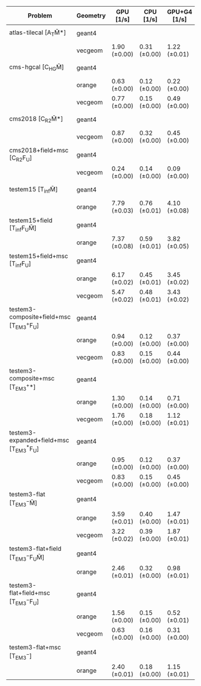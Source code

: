 | Problem                                                        | Geometry |    GPU [1/s] |    CPU [1/s] | GPU+G4 [1/s] | CPU+G4 [1/s] |     G4 [1/s] |
| -------------------------------------------------------------- | -------- | ------------ | ------------ | ------------ | ------------ | ------------ |
| atlas-tilecal [A$_\mathrm{T}$M̃*]                              | geant4   |              |              |              |              | 0.18 (±0.00) |
|                                                                | vecgeom  | 1.90 (±0.00) | 0.31 (±0.00) | 1.22 (±0.01) | 0.18 (±0.00) |              |
| cms-hgcal [C$_\mathrm{HG}$M̃]                                  | geant4   |              |              |              |              | 0.06 (±0.00) |
|                                                                | orange   | 0.63 (±0.00) | 0.12 (±0.00) | 0.22 (±0.00) | 0.06 (±0.00) |              |
|                                                                | vecgeom  | 0.77 (±0.00) | 0.15 (±0.00) | 0.49 (±0.00) | 0.09 (±0.00) |              |
| cms2018 [C$_\mathrm{R2}$M̃*]                                   | geant4   |              |              |              |              | 0.21 (±0.00) |
|                                                                | vecgeom  | 0.87 (±0.00) | 0.32 (±0.00) | 0.45 (±0.00) | 0.20 (±0.00) |              |
| cms2018+field+msc [C$_\mathrm{R2}$F$_\mathrm{U}$]              | geant4   |              |              |              |              | 0.10 (±0.00) |
|                                                                | vecgeom  | 0.24 (±0.00) | 0.14 (±0.00) | 0.09 (±0.00) | 0.11 (±0.00) |              |
| testem15 [T$_\mathrm{inf}$M̃]                                  | geant4   |              |              |              |              | 0.45 (±0.01) |
|                                                                | orange   | 7.79 (±0.03) | 0.76 (±0.01) | 4.10 (±0.08) | 0.41 (±0.00) |              |
| testem15+field [T$_\mathrm{inf}$F$_\mathrm{U}$M̃]              | geant4   |              |              |              |              | 0.37 (±0.01) |
|                                                                | orange   | 7.37 (±0.08) | 0.59 (±0.01) | 3.82 (±0.05) | 0.38 (±0.00) |              |
| testem15+field+msc [T$_\mathrm{inf}$F$_\mathrm{U}$]            | geant4   |              |              |              |              | 0.32 (±0.00) |
|                                                                | orange   | 6.17 (±0.02) | 0.45 (±0.01) | 3.45 (±0.02) | 0.33 (±0.01) |              |
|                                                                | vecgeom  | 5.47 (±0.02) | 0.48 (±0.01) | 3.43 (±0.02) | 0.33 (±0.01) |              |
| testem3-composite+field+msc [T$_\mathrm{EM3}^+$F$_\mathrm{U}$] | geant4   |              |              |              |              | 0.11 (±0.00) |
|                                                                | orange   | 0.94 (±0.00) | 0.12 (±0.00) | 0.37 (±0.00) | 0.10 (±0.00) |              |
|                                                                | vecgeom  | 0.83 (±0.00) | 0.15 (±0.00) | 0.44 (±0.00) | 0.13 (±0.00) |              |
| testem3-composite+msc [T$_\mathrm{EM3}^+$*]                    | geant4   |              |              |              |              | 0.15 (±0.00) |
|                                                                | orange   | 1.30 (±0.00) | 0.14 (±0.00) | 0.71 (±0.00) | 0.11 (±0.00) |              |
|                                                                | vecgeom  | 1.76 (±0.00) | 0.18 (±0.00) | 1.12 (±0.01) | 0.14 (±0.00) |              |
| testem3-expanded+field+msc [T$_\mathrm{EM3}^*$F$_\mathrm{U}$]  | geant4   |              |              |              |              | 0.11 (±0.00) |
|                                                                | orange   | 0.95 (±0.00) | 0.12 (±0.00) | 0.37 (±0.00) | 0.11 (±0.00) |              |
|                                                                | vecgeom  | 0.83 (±0.00) | 0.15 (±0.00) | 0.45 (±0.00) | 0.13 (±0.00) |              |
| testem3-flat [T$_\mathrm{EM3}^-$M̃]                            | geant4   |              |              |              |              | 0.25 (±0.01) |
|                                                                | orange   | 3.59 (±0.01) | 0.40 (±0.00) | 1.47 (±0.01) | 0.21 (±0.00) |              |
|                                                                | vecgeom  | 3.22 (±0.02) | 0.39 (±0.00) | 1.87 (±0.01) | 0.22 (±0.00) |              |
| testem3-flat+field [T$_\mathrm{EM3}^-$F$_\mathrm{U}$M̃]        | geant4   |              |              |              |              | 0.19 (±0.00) |
|                                                                | orange   | 2.46 (±0.01) | 0.32 (±0.00) | 0.98 (±0.01) | 0.20 (±0.00) |              |
| testem3-flat+field+msc [T$_\mathrm{EM3}^-$F$_\mathrm{U}$]      | geant4   |              |              |              |              | 0.12 (±0.00) |
|                                                                | orange   | 1.56 (±0.00) | 0.15 (±0.00) | 0.52 (±0.01) | 0.14 (±0.00) |              |
|                                                                | vecgeom  | 0.63 (±0.00) | 0.16 (±0.00) | 0.31 (±0.00) | 0.13 (±0.00) |              |
| testem3-flat+msc [T$_\mathrm{EM3}^-$]                          | geant4   |              |              |              |              | 0.15 (±0.00) |
|                                                                | orange   | 2.40 (±0.01) | 0.18 (±0.00) | 1.15 (±0.01) | 0.15 (±0.00) |              |
